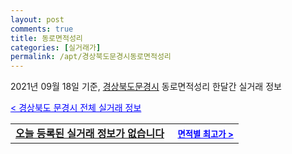 ```yaml
---
layout: post
comments: true
title: 동로면적성리
categories: [실거래가]
permalink: /apt/경상북도문경시동로면적성리
---
```


2021년 09월 18일 기준, <a href="/apt/경상북도문경시">경상북도문경시</a> 동로면적성리 한달간 실거래 정보

<a style="color: blue;" href="/apt/경상북도문경시">< 경상북도 문경시 전체 실거래 정보</a>
<!---- start ---->
<table>
  <tr>
    <td colspan="4" style="font-weight: bold;"><a href="/apt/경상북도문경시동로면적성리{name_without_space}">오늘 등록된 실거래 정보가 없습니다</a> &nbsp;&nbsp;&nbsp; <a style="color: blue; font-size: smaller;" href="/apt/경상북도문경시동로면적성리{name_without_space}">면적별 최고가 ></a></td>
  </tr>
    
</table>
<!---- end ---->
    